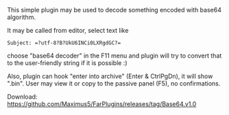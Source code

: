 This simple plugin may be used to decode something encoded with base64 algorithm.

It may be called from editor, select text like


    Subject: =?utf-8?B?UkU6INCi0LXRgdGC?=

choose "base64 decoder" in the F11 menu and plugin will try
to convert that to the user-friendly string if it is possible :)

Also, plugin can hook "enter into archive" (Enter & CtrlPgDn), it will show "<HostFile>.bin".
User may view it or copy to the passive panel (F5), no confirmations.

Download: https://github.com/Maximus5/FarPlugins/releases/tag/Base64.v1.0
